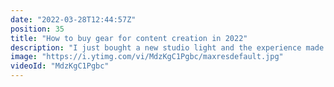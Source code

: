 ```yaml
---
date: "2022-03-28T12:44:57Z"
position: 35
title: "How to buy gear for content creation in 2022"
description: "I just bought a new studio light and the experience made me record this video. It gives general advice on what type of price range to look for in gear for content creators like me. Enjoy!\n\nFollow me here:\nWebsite: https://timbenniks.dev\nTwitter: https://twitter.com/timbenniks\nGithub: https://github.com/timbenniks"
image: "https://i.ytimg.com/vi/MdzKgC1Pgbc/maxresdefault.jpg"
videoId: "MdzKgC1Pgbc"
---
```


